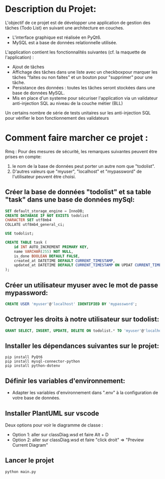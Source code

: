 # Description du Projet:

L'objectif de ce projet est de développer une application de gestion des tâches (Todo List) en suivant une architecture en couches.

- L'interface graphique est réalisée en PyQt6.
- MySQL est a base de données relationnelle utilisée.

L'application contient les fonctionnalités suivantes (cf. la maquette de l'application) :

- Ajout de tâches
- Affichage des tâches dans une liste avec un checkboxpour marquer les tâches "faites ou non faites" et un bouton pour "supprimer" pour une tâche.
- Persistance des données : toutes les tâches seront stockées dans une base de données MySQL.
- Mis en place d'un systeme pour sécuriser l'application via un validateur anti-injection SQL au niveau de la couche métier (BLL)

Un certains nombre de série de tests unitaires sur les anti-injection SQL pour vérifier le bon fonctionnement des validateurs

# Comment faire marcher ce projet :

Rmq : Pour des mesures de sécurité, les remarques suivantes peuvent être prises en compte:

1. le nom de la base de données peut porter un autre nom que "todolist".
2. D'autres valeurs que "myuser", "localhost" et "mypassword" de l'utilisateur peuvent être choisi.

## Créer la base de données "todolist" et sa table "task" dans une base de données mySql:

```SQL
SET default_storage_engine = InnoDB;
CREATE DATABASE IF NOT EXISTS todolist
CHARACTER SET utf8mb4
COLLATE utf8mb4_general_ci;

USE todolist;

CREATE TABLE task (
    id INT AUTO_INCREMENT PRIMARY KEY,
    name VARCHAR(255) NOT NULL,
    is_done BOOLEAN DEFAULT FALSE,
    created_at DATETIME DEFAULT CURRENT_TIMESTAMP,
    updated_at DATETIME DEFAULT CURRENT_TIMESTAMP ON UPDAT CURRENT_TIMESTAMP
);
```

## Créer un utilisateur myuser avec le mot de passe mypassword:

```SQL
CREATE USER 'myuser'@'localhost' IDENTIFIED BY 'mypassword';
```

## Octroyer les droits à notre utilisateur sur todolist:

```SQL
GRANT SELECT, INSERT, UPDATE, DELETE ON todolist.* TO 'myuser'@'localhost';
```

## Installer les dépendances suivantes sur le projet:

    pip install PyQt6
    pip install mysql-connector-python
    pip install python-dotenv

## Définir les variables d'environnement:

- Adapter les variables d'environnement dans ".env" à la configuration de votre base de données.

## Installer PlantUML sur vscode

Deux options pour voir le diagramme de classe :

- Option 1: aller sur classDiag.wsd et faire Alt + D
- Option 2: aller sur classDiag.wsd et faire "click droit" => "Preview Current Diagram"

## Lancer le projet

    python main.py
